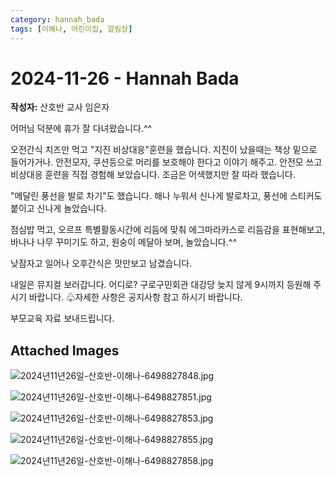 ```yaml
---
category: hannah_bada
tags: [이해나, 어린이집, 알림장]
---
```


# 2024-11-26 - Hannah Bada

**작성자:** 산호반 교사 임은자  

어머님 덕분에 휴가 잘 다녀왔습니다.^^

오전간식 치즈만 먹고 "지진 비상대응"훈련을 했습니다. 지진이 났을때는 책상 밑으로 들어가거나. 안전모자, 쿠션등으로 머리를 보호해야 한다고 이야기 해주고. 안전모 쓰고 비상대응 훈련을 직접 경험해 보았습니다.  조금은 어색했지만 잘 따라 했습니다.

 "메달린 풍선을 발로 차기"도  했습니다. 해나 누워서 신나게 발로차고, 풍선에 스티커도 붙이고 신나게 놀았습니다.

점심밥 먹고, 오르프 특별활동시간에 리듬에 맞춰   에그마라카스로 리듬감을 표현해보고,  바나나 나무 꾸미기도 하고, 원숭이 메달아 보며, 놀았습니다.^^
 
낮잠자고 일어나 오후간식은 맛만보고 남겼습니다.

내일은 뮤지컬 보러갑니다.
어디로? 구로구민회관  대강당
늦지 않게 9시까지 등원해 주시기 바랍니다.
♧자세한 사항은 공지사항 참고 하시기 바랍니다.

부모교육 자료 보내드립니다.

## Attached Images
![2024년11년26일-산호반-이해나-6498827848.jpg](https://feghi.github.io/assets/img/bada_photo/2024년11년26일-산호반-이해나-6498827848.jpg)

![2024년11년26일-산호반-이해나-6498827851.jpg](https://feghi.github.io/assets/img/bada_photo/2024년11년26일-산호반-이해나-6498827851.jpg)

![2024년11년26일-산호반-이해나-6498827853.jpg](https://feghi.github.io/assets/img/bada_photo/2024년11년26일-산호반-이해나-6498827853.jpg)

![2024년11년26일-산호반-이해나-6498827855.jpg](https://feghi.github.io/assets/img/bada_photo/2024년11년26일-산호반-이해나-6498827855.jpg)

![2024년11년26일-산호반-이해나-6498827858.jpg](https://feghi.github.io/assets/img/bada_photo/2024년11년26일-산호반-이해나-6498827858.jpg)

